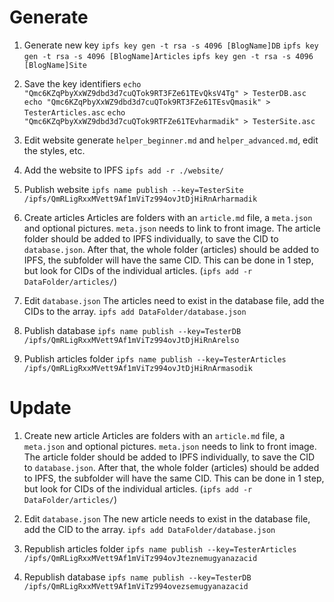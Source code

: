 # Generate

1) Generate new key
   `ipfs key gen -t rsa -s 4096 [BlogName]DB` 
   `ipfs key gen -t rsa -s 4096 [BlogName]Articles`
   `ipfs key gen -t rsa -s 4096 [BlogName]Site`


2) Save the key identifiers
   `echo "Qmc6KZqPbyXxWZ9dbd3d7cuQTok9RT3FZe61TEvQksV4Tg" > TesterDB.asc`
   `echo "Qmc6KZqPbyXxWZ9dbd3d7cuQTok9RT3FZe61TEsvQmasik" > TesterArticles.asc`
   `echo "Qmc6KZqPbyXxWZ9dbd3d7cuQTok9RTFZe61TEvharmadik" > TesterSite.asc`

3) Edit website
   generate `helper_beginner.md` and `helper_advanced.md`, edit the styles, etc.


4) Add the website to IPFS
   `ipfs add -r ./website/`


5) Publish website
   `ipfs name publish --key=TesterSite /ipfs/QmRLigRxxMVett9Af1mViTz994ovJtDjHiRnArharmadik`


6) Create articles
   Articles  are folders with an `article.md` file, a `meta.json` and optional pictures.
   `meta.json` needs to link to front image. 
   The article folder should be added to IPFS individually, to save the CID to `database.json`.
   After that, the whole folder (articles) should be added to IPFS, the subfolder will have the same CID.
   This can be done in 1 step, but look for CIDs of the individual articles. (`ipfs add -r DataFolder/articles/`)


7) Edit `database.json`
   The articles need to exist in the database file, add the CIDs to the array.
   `ipfs add DataFolder/database.json`


8) Publish database
   `ipfs name publish --key=TesterDB /ipfs/QmRLigRxxMVett9Af1mViTz994ovJtDjHiRnArelso`


9) Publish articles folder
   `ipfs name publish --key=TesterArticles /ipfs/QmRLigRxxMVett9Af1mViTz994ovJtDjHiRnArmasodik`



# Update

1) Create new article
   Articles  are folders with an `article.md` file, a `meta.json` and optional pictures.
   `meta.json` needs to link to front image.
   The article folder should be added to IPFS individually, to save the CID to `database.json`.
   After that, the whole folder (articles) should be added to IPFS, the subfolder will have the same CID.
   This can be done in 1 step, but look for CIDs of the individual articles. (`ipfs add -r DataFolder/articles/`)


2) Edit `database.json`
   The new article needs to exist in the database file, add the CID to the array.
   `ipfs add DataFolder/database.json`

3) Republish articles folder
   `ipfs name publish --key=TesterArticles /ipfs/QmRLigRxxMVett9Af1mViTz994ovJteznemugyanazacid`


4) Republish database
   `ipfs name publish --key=TesterDB /ipfs/QmRLigRxxMVett9Af1mViTz994ovezsemugyanazacid`


